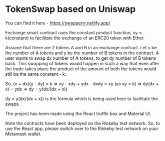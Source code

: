 # TokenSwap based on Uniswap

You can find it here - https://swapperrr.netlify.app/

Exchange smart contract uses the constant product function, xy = k(constant) to facilitate the exchange of an ERC20 token with Ether. 

Assume that there are 2 tokens A and B in an exchange contract. Let x be the number of A tokens and y be the number of B tokens in the contract. A user wants to swap dx number of A tokens, to get dy number of B tokens back. This swapping of tokens would happen in such a way that even after the trade takes place the product of the amount of both the tokens would still be the same constant - k.

So, (x + dx)(y - dy) = k
=> xy - xdy + ydx - dxdy = xy (as xy = k)
=> dy(dx + x) = ydx
=> dy = y(dx/(dx + x))

dy = y(dx/(dx + x)) is the formula which is being used here to facilitate the swaps.

The project has been made using the React truffle box and Material UI. 

Note the contracts have been deployed on the Rinkeby test network. So, to use the React app, please switch
over to the Rinkeby test network on your Metamask wallet.
